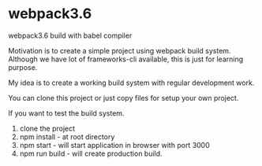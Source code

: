 # webpack3.6
webpack3.6 build with babel compiler

Motivation is to create a simple project using webpack build system. Although we have lot of frameworks-cli available, this is just for learning purpose.

My idea is to create a working build system with regular development work.

You can clone this project or just copy files for setup your own project.

If you want to test the build system.
1. clone the project
2. npm install - at root directory
3. npm start - will start application in browser with port 3000
4. npm run build - will create production build.
